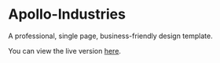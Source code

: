 # Apollo-Industries
A professional, single page, business-friendly design template.

You can view the live version [here](https://aekari.github.io/Apollo-Industries/).
